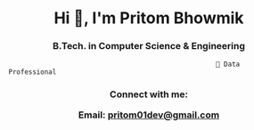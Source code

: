 <h1 align="center">Hi 👋, I'm Pritom Bhowmik</h1>
<h3 align="center"> B.Tech. in Computer Science & Engineering </h3>

                                                        🔭 Data Professional



<h3 align="center">Connect with me:

Email: pritom01dev@gmail.com </h3>
<p align="center">
</p>








